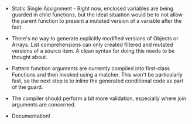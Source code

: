 * Static Single Assignment - Right now, enclosed variables are being guarded in child functions, but the ideal situation would be to not allow the parent function to present a mutated version of a variable after the fact.

* There's no way to generate explicitly modified versions of Objects or Arrays. List comprehensions can only created filtered and mutated versions of a source item.  A clean syntax for doing this needs to be thought about.

* Pattern function arguments are currently compiled into first-class Functions and then invoked using a matcher.  This won't be particularly fast, so the next step is to inline the generated conditional code as part of the guard.

* The compiler should perform a bit more validation, especially where join arguments are concerned.

* Documentation!
